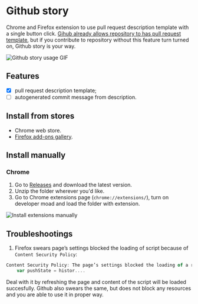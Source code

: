 # Github story

Chrome and Firefox extension to use pull request description template with a single button click. [Gihub already allows repository to has pull request template](https://help.github.com/articles/creating-a-pull-request-template-for-your-repository/), but if you contribute to repository without this feature turn turned on, Github story is your way.

![Github story usage GIF](
https://user-images.githubusercontent.com/22666467/42901578-98158ace-8ad4-11e8-8b66-4238cb396b30.gif)

## Features

- [x] pull request description template;
- [ ] autogenerated commit message from description.

## Install from stores

- Chrome web store.
- [Firefox add-ons gallery](https://addons.mozilla.org/en-US/firefox/addon/github-story/).

## Install manually

### Chrome

1. Go to [Releases](https://github.com/dmytrostriletskyi/github-story/releases) and download the latest version.
2. Unzip the folder wherever you'd like.
4. Go to Chrome extensions page (`chrome://extensions/`), turn on developer moad and load the folder with extension.

![Install extensions manually](
https://user-images.githubusercontent.com/1153134/42123174-45ecb064-7c1b-11e8-81fd-9722627af801.png)

## Troubleshootings 

1. Firefox swears page’s settings blocked the loading of script because of `Content Security Policy`:

```javascript
Content Security Policy: The page’s settings blocked the loading of a resource at self (“script-src”). Source: (function() {
    var pushState = histor....
```

Deal with it by refreshing the page and content of the script will be loaded succesfully.
Github also swears the same, but does not block any resources and you are able to use it in proper way.
